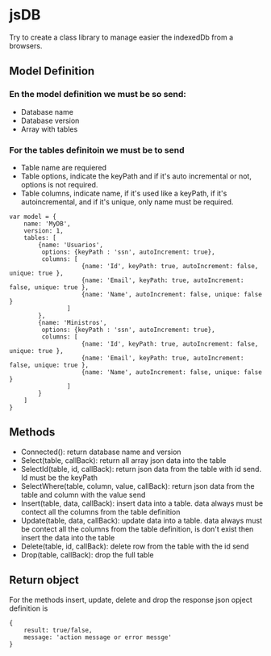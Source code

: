 # jsDB
Try to create a class library to manage easier the indexedDb from a browsers.

## Model Definition

### En the model definition we must be so send:

* Database name
* Database version
* Array with tables

### For the tables definitoin we must be to send

* Table name are requiered
* Table options, indicate the keyPath and if it's auto incremental or not, options is not required.
* Table columns, indicate name, if it's used like a keyPath, if it's autoincremental, and if it's unique, only name must be required.

```
var model = {
    name: 'MyDB', 
    version: 1, 
    tables: [
        {name: 'Usuarios',
         options: {keyPath : 'ssn', autoIncrement: true}, 
         columns: [
                    {name: 'Id', keyPath: true, autoIncrement: false, unique: true }, 
                    {name: 'Email', keyPath: true, autoIncrement: false, unique: true }, 
                    {name: 'Name', autoIncrement: false, unique: false }
                ]
        },
        {name: 'Ministros', 
         options: {keyPath : 'ssn', autoIncrement: true}, 
         columns: [
                    {name: 'Id', keyPath: true, autoIncrement: false, unique: true }, 
                    {name: 'Email', keyPath: true, autoIncrement: false, unique: true }, 
                    {name: 'Name', autoIncrement: false, unique: false }
                ]
        }
    ]
}
```

## Methods

* Connected(): return database name and version
* Select(table, callBack): return all array json data into the table
* SelectId(table, id, callBack): return json data from the table with id send. Id must be the keyPath
* SelectWhere(table, column, value, callBack): return json data from the table and column with the value send
* Insert(table, data, callBack): insert data into a table. data always must be contect all the columns from the table definition
* Update(table, data, callBack): update data into a table. data always must be contect all the columns from the table definition, is don't exist then insert the data into the table
* Delete(table, id, callBack): delete row from the table with the id send
* Drop(table, callBack): drop the full table

## Return object

For the methods insert, update, delete and drop the response json opject definition is

```
{
    result: true/false,
    message: 'action message or error messge'
}
```
